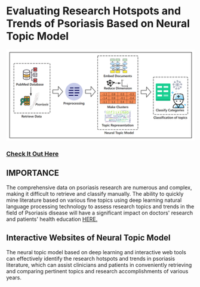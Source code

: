 # Evaluating Research Hotspots and Trends of Psoriasis Based on Neural Topic Model 
![ReactJS Resume Website](readme.jpg?raw=true "ReactJS Resume Website")
### <a href="http://timbakerdev.com/">Check It Out Here</a> 

## IMPORTANCE
The comprehensive data on psoriasis research are numerous and complex, making it difficult to retrieve and classify manually. The ability to quickly mine literature based on various fine topics using deep learning natural language processing technology to assess research topics and trends in the field of Psoriasis disease will have a significant impact on doctors' research and patients' health education <a href="https://github.com/tbakerx/react-resume-template">HERE.</a>

## Interactive Websites of Neural Topic Model
The neural topic model based on deep learning and interactive web tools can effectively identify the research hotspots and trends in psoriasis literature, which can assist clinicians and patients in conveniently retrieving and comparing pertinent topics and research accomplishments of various years. 

<script type="module" src="https://public.tableau.com/javascripts/api/tableau.embedding.3.latest.min.js"></script>


<tableau-viz id="tableauViz"       
  src='https://public.tableau.com/views/DistributionmapofPsoriasisResearchTopics/FieldofPathologicalMechanismsandComorbidities'      
  device="phone" toolbar="bottom" hide-tabs>
</tableau-viz>

